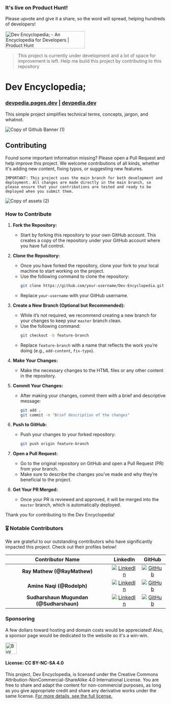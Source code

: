 ### It's live on Product Hunt!
Please upvote and give it a share, so the word will spread, helping hundreds of developers!

<a href="https://www.producthunt.com/posts/dev-encyclopedia?embed=true&utm_source=badge-featured&utm_medium=badge&utm_souce=badge-dev&#0045;encyclopedia" target="_blank"><img src="https://api.producthunt.com/widgets/embed-image/v1/featured.svg?post_id=479151&theme=light" alt="Dev&#0032;Encyclopedia&#0059; - An&#0032;Encyclopedia&#0032;for&#0032;Developers | Product Hunt" style="width: 250px; height: 54px;" width="250" height="54" /></a>


> This project is currently under development and a lot of space for improvement is left. Help me build this project by contributing to this repository
# Dev Encyclopedia; 
### [devpedia.pages.dev](https://devpedia.pages.dev/) | [devpedia.dev](https://devpedia.dev/)



This simple project simplifies technical terms, concepts, jargon, and whatnot.


![Copy of Github Banner (1)](https://github.com/user-attachments/assets/b5bb0925-f173-479f-99ba-4b044ae78339)

## Contributing

Found some important information missing? Please open a Pull Request and help improve this project. We welcome contributions of all kinds, whether it's adding new content, fixing typos, or suggesting new features.

`IMPORTANT: This project uses the main branch for both development and deployment. All changes are made directly in the main branch, so please ensure that your contributions are tested and ready to be deployed when you submit them.`

![Copy of assets (2)](https://github.com/user-attachments/assets/43d3e163-e279-4f0e-8d70-2a49fcef1632)

### How to Contribute

1. **Fork the Repository:**
   - Start by forking this repository to your own GitHub account. This creates a copy of the repository under your GitHub account where you have full control.

2. **Clone the Repository:**
   - Once you have forked the repository, clone your fork to your local machine to start working on the project.
   - Use the following command to clone the repository:
     ```bash
     git clone https://github.com/your-username/Dev-Encyclopedia.git
     ```
   - Replace `your-username` with your GitHub username.

3. **Create a New Branch (Optional but Recommended):**
   - While it’s not required, we recommend creating a new branch for your changes to keep your `master` branch clean.
   - Use the following command:
     ```bash
     git checkout -b feature-branch
     ```
   - Replace `feature-branch` with a name that reflects the work you’re doing (e.g., `add-content`, `fix-typo`).

4. **Make Your Changes:**
   - Make the necessary changes to the HTML files or any other content in the repository.

5. **Commit Your Changes:**
   - After making your changes, commit them with a brief and descriptive message:
     ```bash
     git add .
     git commit -m "Brief description of the changes"
     ```

6. **Push to GitHub:**
   - Push your changes to your forked repository:
     ```bash
     git push origin feature-branch
     ```

7. **Open a Pull Request:**
   - Go to the original repository on GitHub and open a Pull Request (PR) from your branch.
   - Make sure to describe the changes you’ve made and why they’re beneficial to the project.

8. **Get Your PR Merged:**
   - Once your PR is reviewed and approved, it will be merged into the `master` branch, which is automatically deployed.

Thank you for contributing to the Dev Encyclopedia!

### 🎖️ Notable Contributors

We are grateful to our outstanding contributors who have significantly impacted this project. Check out their profiles below!

| Contributor Name | LinkedIn | GitHub |
|:------------------------------------------------------------------------------------:|:---------------------------------------------------------------------------------------:|:----------------------------------------------------------------------------------:|
| **Ray Mathew (@RayMathew)**                                  | [![LinkedIn](https://img.shields.io/badge/-Connect-blue?style=flat&logo=linkedin)](https://www.linkedin.com/in/ray-mathew7/) | [![GitHub](https://img.shields.io/badge/-Profile-black?style=flat&logo=github)](https://github.com/RayMathew) |
| **Amine Naqi (@Rodelph)**                              | [![LinkedIn](https://img.shields.io/badge/-Connect-blue?style=flat&logo=linkedin)](https://www.linkedin.com/in/amine-naqi-aa898724b/) | [![GitHub](https://img.shields.io/badge/-Profile-black?style=flat&logo=github)](https://github.com/Rodelph) |
| **Sudharshaun Mugundan (@Sudharshaun)**                              | [![LinkedIn](https://img.shields.io/badge/-Connect-blue?style=flat&logo=linkedin)](https://www.linkedin.com/in/sudharshaun/) | [![GitHub](https://img.shields.io/badge/-Profile-black?style=flat&logo=github)](https://github.com/Sudharshaun) |




### Sponsoring
A few dollars toward hosting and domain costs would be appreciated! Also, a sponsor page would be dedicated to the website so it's a win-win.


<a href='https://ko-fi.com/B0B011RLVN' target='_blank'><img height='36' style='border:0px;height:36px;' src='https://storage.ko-fi.com/cdn/kofi4.png?v=3' border='0' alt='Buy Me a Coffee at ko-fi.com' /></a>

#### License: CC BY-NC-SA 4.0
This project, Dev Encyclopedia, is licensed under the Creative Commons Attribution-NonCommercial-ShareAlike 4.0 International License. You are free to share and adapt the content for non-commercial purposes, as long as you give appropriate credit and share any derivative works under the same license. [For more details, see the full license.](https://github.com/Buzzpy/Dev-Encyclopedia/blob/main/LICENSE)
